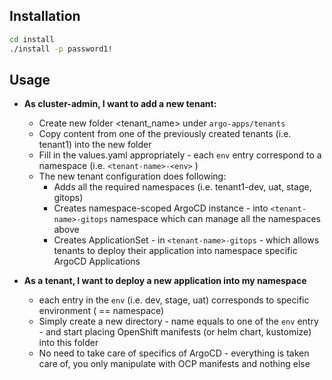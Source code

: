 ## Installation

```bash
cd install
./install -p password1!
```

## Usage

 - **As cluster-admin, I want to add a new tenant:**
   - Create new folder <tenant_name> under `argo-apps/tenants`
   - Copy content from one of the previously created tenants (i.e. tenant1) into the new folder
   - Fill in the values.yaml appropriately - each `env` entry correspond to a namespace (i.e. `<tenant-name>-<env>` )
   - The new tenant configuration does following:
     - Adds all the required namespaces (i.e. tenant1-dev, uat, stage, gitops)
     - Creates namespace-scoped ArgoCD instance - into `<tenant-name>-gitops` namespace which can manage  all the namespaces above
     - Creates ApplicationSet - in `<tenant-name>-gitops` -  which allows tenants to deploy their application into namespace specific ArgoCD Applications

 - **As a tenant, I want to deploy a new application into my namespace**
    -  each entry in the `env` (i.e. dev, stage, uat) corresponds to specific environment ( == namespace)
    -  Simply create a new directory - name equals to one of the `env` entry - and start placing OpenShift manifests (or helm chart, kustomize) into this folder
    -  No need to take care of specifics of ArgoCD - everything is taken care of, you only manipulate with OCP manifests and nothing else
  
  
